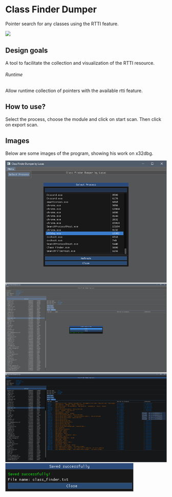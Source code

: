 # Class Finder Dumper
 Pointer search for any classes using the RTTI feature.
 
[![](https://img.shields.io/github/license/theluc4s/Class-Finder-Dumper.svg)](LICENSE)

## Design goals
A tool to facilitate the collection and visualization of the RTTI resource.

###### Runtime
Allow runtime collection of pointers with the available rtti feature.

## How to use?
Select the process, choose the module and click on start scan.
Then click on export scan.

## Images
Below are some images of the program, showing his work on x32dbg.

![First](Images/first.png)
![Second](Images/second.png)
![Third](Images/third.png)
![Fourth](Images/fourth.png)
